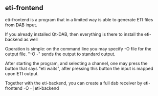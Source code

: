 
eti-frontend
------------

eti-frontend is a program that in a limited way is able to generate
ETI files from DAB input.

If you already installed Qt-DAB, then everything is there to install
the eti-backend as well

Operation is simple:
on the command line you may specify -O file for the output file.
"-O -" sends the output to standard output.

After starting the program, and selecting a channel, one may press
the button that says "eti waits", after pressing this button
the input is mapped upon ETI output.

Together with the eti-backend, you can create a full dab receiver
by eti-frontend -O - |eti-backend


